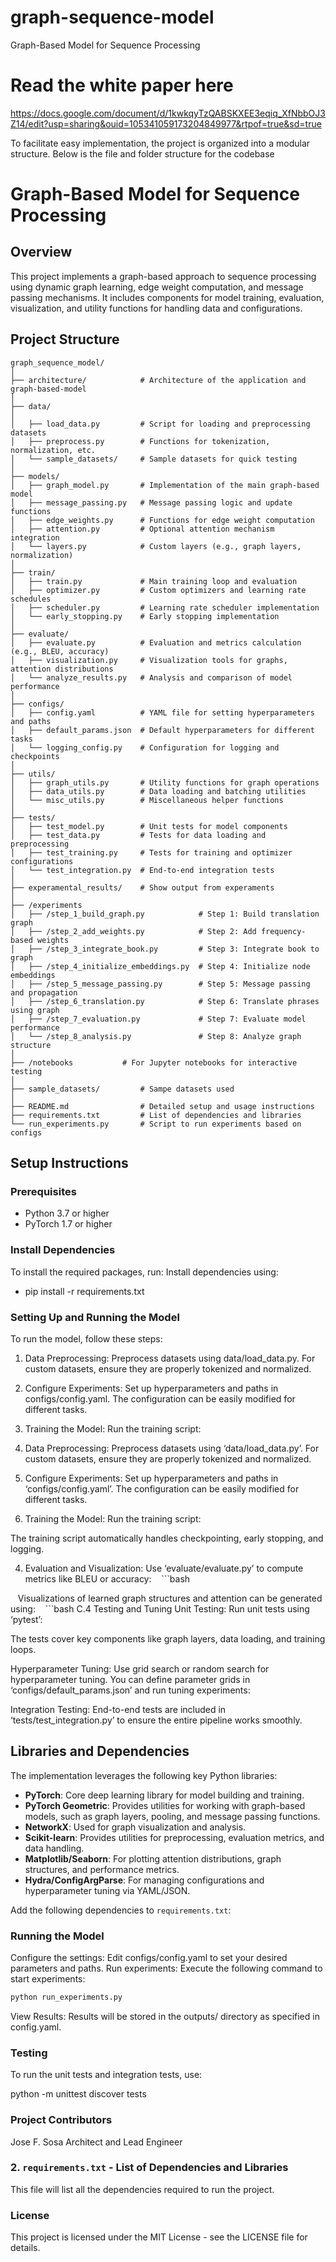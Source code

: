 # graph-sequence-model
Graph-Based Model for Sequence Processing

# Read the white paper here
https://docs.google.com/document/d/1kwkqyTzQABSKXEE3eqiq_XfNbbOJ3Z14/edit?usp=sharing&ouid=105341059173204849977&rtpof=true&sd=true

To facilitate easy implementation, the project is organized into a modular structure. Below is the file and folder structure for the codebase
# Graph-Based Model for Sequence Processing

## Overview
This project implements a graph-based approach to sequence processing using dynamic graph learning, edge weight computation, and message passing mechanisms. It includes components for model training, evaluation, visualization, and utility functions for handling data and configurations.

## Project Structure
```
graph_sequence_model/
│
├── architecture/            # Architecture of the application and graph-based-model 
│
├── data/
│
│   ├── load_data.py         # Script for loading and preprocessing datasets
│   ├── preprocess.py        # Functions for tokenization, normalization, etc.
│   └── sample_datasets/     # Sample datasets for quick testing
│
├── models/
│   ├── graph_model.py       # Implementation of the main graph-based model
│   ├── message_passing.py   # Message passing logic and update functions
│   ├── edge_weights.py      # Functions for edge weight computation
│   ├── attention.py         # Optional attention mechanism integration
│   └── layers.py            # Custom layers (e.g., graph layers, normalization)
│
├── train/
│   ├── train.py             # Main training loop and evaluation
│   ├── optimizer.py         # Custom optimizers and learning rate schedules
│   ├── scheduler.py         # Learning rate scheduler implementation
│   └── early_stopping.py    # Early stopping implementation
│
├── evaluate/
│   ├── evaluate.py          # Evaluation and metrics calculation (e.g., BLEU, accuracy)
│   ├── visualization.py     # Visualization tools for graphs, attention distributions
│   └── analyze_results.py   # Analysis and comparison of model performance
│
├── configs/
│   ├── config.yaml          # YAML file for setting hyperparameters and paths
│   ├── default_params.json  # Default hyperparameters for different tasks
│   └── logging_config.py    # Configuration for logging and checkpoints
│
├── utils/
│   ├── graph_utils.py       # Utility functions for graph operations
│   ├── data_utils.py        # Data loading and batching utilities
│   └── misc_utils.py        # Miscellaneous helper functions
│
├── tests/
│   ├── test_model.py        # Unit tests for model components
│   ├── test_data.py         # Tests for data loading and preprocessing
│   ├── test_training.py     # Tests for training and optimizer configurations
│   └── test_integration.py  # End-to-end integration tests
│
├── experamental_results/    # Show output from experaments 
│
├── /experiments
│   ├── /step_1_build_graph.py            # Step 1: Build translation graph
│   ├── /step_2_add_weights.py            # Step 2: Add frequency-based weights
│   ├── /step_3_integrate_book.py         # Step 3: Integrate book to graph
│   ├── /step_4_initialize_embeddings.py  # Step 4: Initialize node embeddings
│   ├── /step_5_message_passing.py        # Step 5: Message passing and propagation
│   ├── /step_6_translation.py            # Step 6: Translate phrases using graph
│   ├── /step_7_evaluation.py             # Step 7: Evaluate model performance
│   └── /step_8_analysis.py               # Step 8: Analyze graph structure
│
├── /notebooks           # For Jupyter notebooks for interactive testing
│
├── sample_datasets/         # Sampe datasets used 
│
├── README.md                # Detailed setup and usage instructions
├── requirements.txt         # List of dependencies and libraries
└── run_experiments.py       # Script to run experiments based on configs
```

## Setup Instructions

### Prerequisites
- Python 3.7 or higher
- PyTorch 1.7 or higher

### Install Dependencies
To install the required packages, run:
Install dependencies using:

- pip install -r requirements.txt

### Setting Up and Running the Model
To run the model, follow these steps:
1. Data Preprocessing: Preprocess datasets using data/load_data.py. For custom datasets, ensure they are properly tokenized and normalized.
2. Configure Experiments: Set up hyperparameters and paths in configs/config.yaml. The configuration can be easily modified for different tasks.
3. Training the Model: Run the training script:

1. Data Preprocessing: Preprocess datasets using ‘data/load_data.py’. For custom datasets, ensure they are properly tokenized and normalized.

2. Configure Experiments: Set up hyperparameters and paths in ‘configs/config.yaml’. The configuration can be easily modified for different tasks.

3. Training the Model: Run the training script:

The training script automatically handles checkpointing, early stopping, and logging.

4. Evaluation and Visualization: Use ‘evaluate/evaluate.py’ to compute metrics like BLEU or accuracy:
   ```bash

   Visualizations of learned graph structures and attention can be generated using:
   ```bash
C.4 Testing and Tuning
Unit Testing: Run unit tests using ‘pytest’:

The tests cover key components like graph layers, data loading, and training loops.

Hyperparameter Tuning: Use grid search or random search for hyperparameter tuning. You can define parameter grids in ‘configs/default_params.json’ and run tuning experiments:

Integration Testing: End-to-end tests are included in ‘tests/test_integration.py’ to ensure the entire pipeline works smoothly.

## Libraries and Dependencies
The implementation leverages the following key Python libraries:
- **PyTorch**: Core deep learning library for model building and training.
- **PyTorch Geometric**: Provides utilities for working with graph-based models, such as graph layers, pooling, and message passing functions.
- **NetworkX**: Used for graph visualization and analysis.
- **Scikit-learn**: Provides utilities for preprocessing, evaluation metrics, and data handling.
- **Matplotlib/Seaborn**: For plotting attention distributions, graph structures, and performance metrics.
- **Hydra/ConfigArgParse**: For managing configurations and hyperparameter tuning via YAML/JSON.

Add the following dependencies to `requirements.txt`:

### Running the Model
Configure the settings: Edit configs/config.yaml to set your desired parameters and paths.
Run experiments: Execute the following command to start experiments:
```bash
python run_experiments.py
```
View Results: Results will be stored in the outputs/ directory as specified in config.yaml.

### Testing
To run the unit tests and integration tests, use:

python -m unittest discover tests

### Project Contributors
Jose F. Sosa Architect and Lead Engineer

### **2. `requirements.txt` - List of Dependencies and Libraries**

This file will list all the dependencies required to run the project.

### License
This project is licensed under the MIT License - see the LICENSE file for details.
